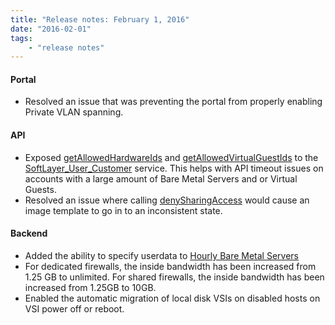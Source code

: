 ```yaml
---
title: "Release notes: February 1, 2016"
date: "2016-02-01"
tags:
    - "release notes"
---
```


#### Portal
+ Resolved an issue that was preventing the portal from properly enabling Private VLAN spanning. 

#### API
+ Exposed [getAllowedHardwareIds](http://sldn.softlayer.com/reference/services/SoftLayer_User_Customer/getAllowedHardwareIds) and [getAllowedVirtualGuestIds](http://sldn.softlayer.com/reference/services/SoftLayer_User_Customer/getAllowedVirtualGuestIds) to the [SoftLayer_User_Customer](http://sldn.softlayer.com/reference/services/SoftLayer_User_Customer) service. This helps with API timeout issues on accounts with a large amount of Bare Metal Servers and or Virtual Guests.
+ Resolved an issue where calling [denySharingAccess](http://sldn.softlayer.com/reference/services/SoftLayer_Virtual_Guest_Block_Device_Template_Group/denySharingAccess) would cause an image template to go in to an inconsistent state.


#### Backend
+ Added the ability to specify userdata to [Hourly Bare Metal Servers](http://www.softlayer.com/info/hourly-bare-metal-servers)
+ For dedicated firewalls, the inside bandwidth has been increased from 1.25 GB to unlimited. For shared firewalls, the inside bandwidth has been increased from 1.25GB to 10GB.
+ Enabled the automatic migration of local disk VSIs on disabled hosts on VSI power off or reboot.
